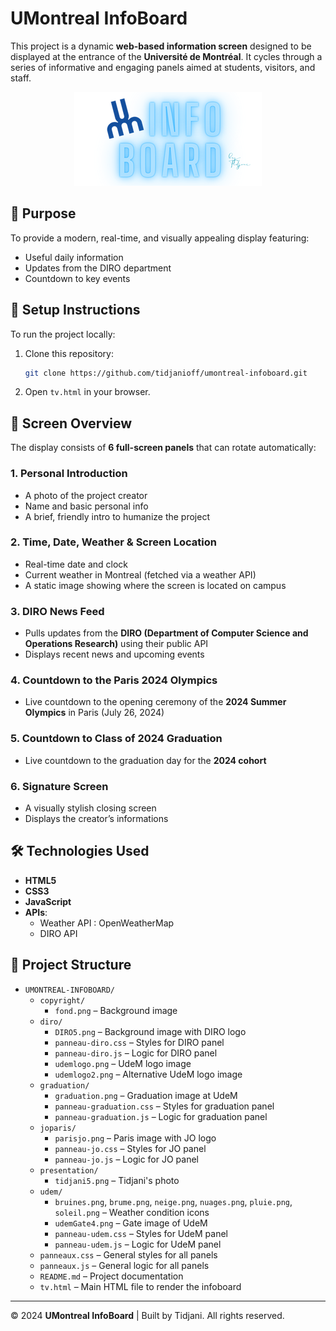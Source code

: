 # UMontreal InfoBoard

This project is a dynamic **web-based information screen** designed to be displayed at the entrance of the **Université de Montréal**. It cycles through a series of informative and engaging panels aimed at students, visitors, and staff.

<p align="center">
  <img src="diro/udemlogo2.png">
</p>

## 🎯 Purpose

To provide a modern, real-time, and visually appealing display featuring:

- Useful daily information  
- Updates from the DIRO department  
- Countdown to key events  

## 🚀 Setup Instructions

To run the project locally:

1. Clone this repository:
   ```bash
   git clone https://github.com/tidjanioff/umontreal-infoboard.git 
    ```

2. Open `tv.html` in your browser.  

## 🧩 Screen Overview

The display consists of **6 full-screen panels** that can rotate automatically:

### 1. Personal Introduction

- A photo of the project creator  
- Name and basic personal info  
- A brief, friendly intro to humanize the project  

### 2. Time, Date, Weather & Screen Location

- Real-time date and clock  
- Current weather in Montreal (fetched via a weather API)  
- A static image showing where the screen is located on campus

### 3. DIRO News Feed

- Pulls updates from the **DIRO (Department of Computer Science and Operations Research)** using their public API  
- Displays recent news and upcoming events  

### 4. Countdown to the Paris 2024 Olympics

- Live countdown to the opening ceremony of the **2024 Summer Olympics** in Paris (July 26, 2024)  

### 5. Countdown to Class of 2024 Graduation

- Live countdown to the graduation day for the **2024 cohort**   

### 6. Signature Screen

- A visually stylish closing screen  
- Displays the creator’s informations 

## 🛠️ Technologies Used

- **HTML5**  
- **CSS3** 
- **JavaScript** 
- **APIs**:  
  - Weather API : OpenWeatherMap
  - DIRO API  

## 📁 Project Structure

- `UMONTREAL-INFOBOARD/`
  - `copyright/`
    - `fond.png` – Background image
  - `diro/`
    - `DIRO5.png` – Background image with DIRO logo
    - `panneau-diro.css` – Styles for DIRO panel
    - `panneau-diro.js` – Logic for DIRO panel
    - `udemlogo.png` – UdeM logo image
    - `udemlogo2.png` – Alternative UdeM logo image
  - `graduation/`
    - `graduation.png` – Graduation image at UdeM
    - `panneau-graduation.css` – Styles for graduation panel
    - `panneau-graduation.js` – Logic for graduation panel
  - `joparis/`
    - `parisjo.png` – Paris image with JO logo
    - `panneau-jo.css` – Styles for JO panel
    - `panneau-jo.js` – Logic for JO panel
  - `presentation/`
    - `tidjani5.png` – Tidjani's photo
  - `udem/`
    - `bruines.png`, `brume.png`, `neige.png`, `nuages.png`, `pluie.png`, `soleil.png` – Weather condition icons
    - `udemGate4.png` – Gate image of UdeM
    - `panneau-udem.css` – Styles for UdeM panel
    - `panneau-udem.js` – Logic for UdeM panel
  - `panneaux.css` – General styles for all panels
  - `panneaux.js` – General logic for all panels
  - `README.md` – Project documentation
  - `tv.html` – Main HTML file to render the infoboard


---

© 2024 **UMontreal InfoBoard** | Built by Tidjani. All rights reserved.
